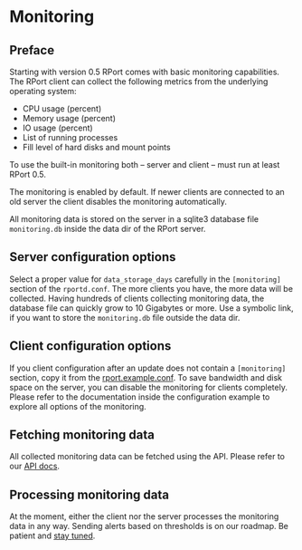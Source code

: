 # Monitoring 

## Preface
Starting with version 0.5 RPort comes with basic monitoring capabilities. The RPort client can collect the following metrics from the underlying operating system:
* CPU usage (percent)
* Memory usage (percent)
* IO usage (percent)
* List of running processes
* Fill level of hard disks and mount points

To use the built-in monitoring both – server and client – must run at least RPort 0.5.

The monitoring is enabled by default. If newer clients are connected to an old server the client disables the monitoring automatically. 

All monitoring data is stored on the server in a sqlite3 database file `monitoring.db` inside the data dir of the RPort server. 

## Server configuration options
Select a proper value for `data_storage_days` carefully in the `[monitoring]` section of the `rportd.conf`. The more clients you have, the more data will be collected. Having hundreds of clients collecting monitoring data, the database file can quickly grow to 10 Gigabytes or more. Use a symbolic link, if you want to store the `monitoring.db` file outside the data dir. 

## Client configuration options
If you client configuration after an update does not contain a `[monitoring]` section, copy it from the [rport.example.conf](https://github.com/cloudradar-monitoring/rport/blob/master/rport.example.conf).
To save bandwidth and disk space on the server, you can disable the monitoring for clients completely. 
Please refer to the documentation inside the configuration example to explore all options of the monitoring. 

## Fetching monitoring data
All collected monitoring data can be fetched using the API. Please refer to our [API docs](https://apidoc.rport.io/master/#tag/Monitoring).

## Processing monitoring data
At the moment, either the client nor the server processes the monitoring data in any way. Sending alerts based on thresholds is on our roadmap. Be patient and [stay tuned](https://subscribe.rport.io).